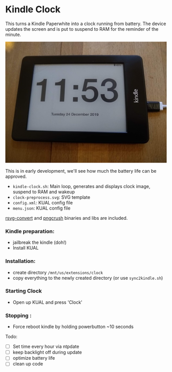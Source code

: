 # Kindle Clock

This turns a Kindle Paperwhite into a clock running from battery.
The device updates the screen and is put to suspend to RAM for the reminder of the minute.

![screenshot](./screenshot.jpg)

This is in early development, we'll see how much the battery life can be approved.

* `kindle-clock.sh`: Main loop, generates and displays clock image, suspend to RAM and wakeup
* `clock-preprocess.svg`: SVG template
* `config.xml`: KUAL config file
* `menu.json`: KUAL config file

[rsvg-convert](https://github.com/ImageMagick/librsvg) and [pngcrush](https://pmt.sourceforge.io/pngcrush/) binaries and libs are included.

### Kindle preparation:
* jailbreak the kindle (doh!)
* Install KUAL

### Installation:
* create directory `/mnt/us/extensions/clock`
* copy everything to the newly created directory (or use `sync2kindle.sh`)

### Starting Clock
* Open up KUAL and press 'Clock'

### Stopping :
* Force reboot kindle by holding powerbutton ~10 seconds

Todo:
* [ ] Set time every hour via ntpdate
* [ ] keep backlight off during update
* [ ] optimize battery life
* [ ] clean up code

